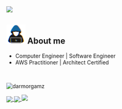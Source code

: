 <img src="https://user-images.githubusercontent.com/73097560/115834477-dbab4500-a447-11eb-908a-139a6edaec5c.gif">

## <picture><img src = "https://github.com/0xAbdulKhalid/0xAbdulKhalid/raw/main/assets/mdImages/about_me.gif" width = 50px></picture> **About me**

- Computer Engineer | Software Engineer
- AWS Practitioner | Architect Certified

<br>
<p align="left"> <img src="https://komarev.com/ghpvc/?username=darmorgamz&label=Profile%20views&color=0e75b6&style=flat&base=142010" alt="darmorgamz" /> </p>

<a href="https://github.com/DarmorGamz">
  <img height=200 align="center" src="https://awesome-github-stats.azurewebsites.net/user-stats/DarmorGamz?cardType=level&theme=midnight-purple&preferLogin=false&Ring=9B2ADD&Title=9B2ADD" />
<!-- 	<img height=200 align="center" src="https://github-readme-stats.vercel.app/api?username=DarmorGamz&theme=tokyonight&preferLogin=false&Ring=9B2ADD&Title=9B2ADD" /> -->
</a>
<a href="https://github.com/DarmorGamz">
  <img height=200 align="center" src="https://github-readme-stats.vercel.app/api/top-langs/?username=darmorgamz&layout=donut&theme=midnight-purple&ring_color=9B2ADD&title_color=9B2ADD&card_width=320" />
</a>

<img src="https://user-images.githubusercontent.com/73097560/115834477-dbab4500-a447-11eb-908a-139a6edaec5c.gif">
